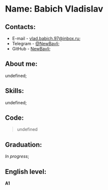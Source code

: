 
# Name: Babich Vladislav
## Contacts: 
  * E-mail - vlad.babich.97@inbox.ru;
  * Telegram - [@NewBavli](https://t.me/NewBavli);
  * GitHub - [NewBavli](https://github.com/NewBavli);
## About me:
undefined;
## Skills:
undefined;
## Code:
> undefined
## Graduation:
*In progress*;
## English level:
**A1**
